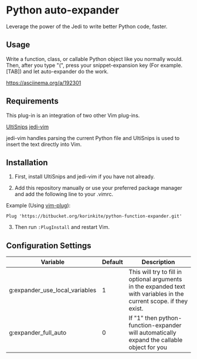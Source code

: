 # Python auto-expander

Leverage the power of the Jedi to write better Python code, faster.


## Usage

Write a function, class, or callable Python object like you normally would.
Then, after you type "(", press your snippet-expansion key (For example. [TAB])
and let auto-expander do the work.

https://asciinema.org/a/192301


## Requirements

This plug-in is an integration of two other Vim plug-ins.

[UltiSnips](https://github.com/SirVer/ultisnips)
[jedi-vim](https://github.com/davidhalter/jedi-vim)

jedi-vim handles parsing the current Python file and UltiSnips is used to
insert the text directly into Vim.


## Installation

1. First, install UltiSnips and jedi-vim if you have not already.

2. Add this repository manually or use your preferred package manager and add
   the following line to your .vimrc.

Example (Using [vim-plug](https://github.com/junegunn/vim-plug)):
```
Plug 'https://bitbucket.org/korinkite/python-function-expander.git'
```

3. Then run `:PlugInstall` and restart Vim.


## Configuration Settings

|            Variable             | Default  |                                                     Description                                                      |
|---------------------------------|----------|----------------------------------------------------------------------------------------------------------------------|
| g:expander_use_local_variables  |       1  | This will try to fill in optional arguments in the expanded text with variables in the current scope. if they exist. |
| g:expander_full_auto            |       0  | If "1" then python-function-expander will automatically expand the callable object for you                           |
